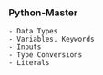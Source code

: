 ### Python-Master

    - Data Types
    - Variables, Keywords
    - Inputs
    - Type Conversions
    - Literals